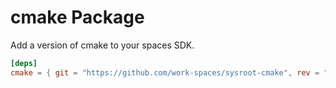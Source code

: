 # cmake Package

Add a version of cmake to your spaces SDK.

```toml
[deps]
cmake = { git = "https://github.com/work-spaces/sysroot-cmake", rev = "v3.30.2" }
```
